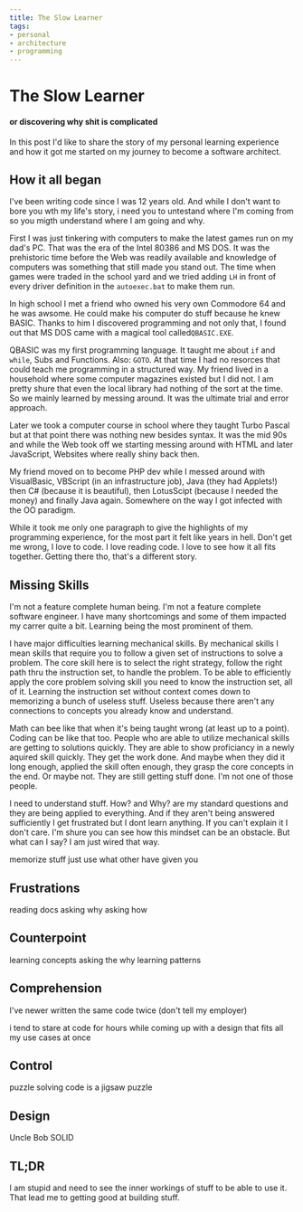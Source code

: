 ```yaml
---
title: The Slow Learner
tags:
- personal
- architecture
- programming
---
```

# The Slow Learner
#### or discovering why shit is complicated

In this post I'd like to share the story of my personal learning experience and how it got me started on my journey to become a software architect.

## How it all began
I've been writing code since I was 12 years old. And while I don't want to bore you wth my life's story, 
i need you to untestand where I'm coming from so you migth understand where I am going and why.

First I was just tinkering with computers to make the latest games run on my dad's PC. That was the era of the Intel 80386 and MS DOS. It was the prehistoric time before the Web was readily available and knowledge of computers was something that still made you stand out. 
The time when games were traded in the school yard and we tried adding `LH` in front of  every driver definition in the `autoexec.bat` to make them run.

In high school I met a friend who owned his very own Commodore 64 and he was awsome. He could make his computer do stuff because he knew BASIC. Thanks to him I discovered programming and not only that, I found out that MS DOS came with a magical tool called`QBASIC.EXE`. 

QBASIC was my first programming language. It taught me about `if` and `while`, Subs and Functions. Also: `GOTO`. At that time I had no resorces that could teach me programming in a structured way. My friend lived in a household where some computer magazines existed but I did not. I am pretty shure that even the local library had nothing of the sort at the time. So we mainly learned by messing around. It was the ultimate trial and error approach.

Later we took a computer course in school where they taught Turbo Pascal but at that point there was nothing new besides syntax. It was the mid 90s and while the Web took off we starting messing around with HTML and later JavaScript, Websites where really shiny back then.

My friend moved on to become PHP dev while I messed around with VisualBasic, VBScript (in an infrastructure job), Java (they had Applets!) then C# (because it is beautiful), then LotusScipt (because I needed the money) and finally Java again. Somewhere on the way I got infected with the OO paradigm.

While it took me only one paragraph to give the highlights of my programming experience, for the most part it felt like years in hell. Don't get me wrong, I love to code. I love reading code. I love to see how it all fits together. Getting there tho, that's a different story.

## Missing Skills
I'm not a feature complete human being. I'm not a feature complete software engineer. I have many shortcomings and some of them impacted my carrer quite a bit. 
Learning being the most prominent of them. 

I have major difficulties learning mechanical skills.
By mechanical skills I mean skills that require you to follow a given set of instructions to solve a problem. The core skill here is to select the right strategy, follow the right path thru the instruction set, to handle the problem. 
To be able to efficiently apply the core problem solving skill you need to know the instruction set, all of it.
Learning the instruction set without context comes down to memorizing a bunch of useless stuff. Useless because there aren't any connections to concepts you already know and understand.

Math can bee like that when it's being taught wrong (at least up to a point). Coding can be like that too. 
People who are able to utilize mechanical skills are getting to solutions quickly. They are able to show proficiancy in a newly aquired skill quickly. They get the work done. And maybe when they did it long enough, applied the skill often enough, they grasp the core concepts in the end. Or maybe not. They are still getting stuff done. 
I'm not one of those people. 

I need to understand stuff. How? and Why? are my standard questions and they are being applied to everything. And if they aren't being answered sufficiently I get frustrated but I dont learn anything. If you can't explain it I don't care.
I'm shure you can see how this mindset can be an obstacle. But what can I say? I am just wired that way.

memorize stuff
just use what other have given you

## Frustrations
reading docs
asking why
asking how

## Counterpoint
learning concepts
asking the why
learning patterns

## Comprehension
I've newer written the same code twice (don't tell my employer)

i tend to stare at code for hours while coming up with a design that fits all my use cases at once 

## Control
puzzle solving
code is a jigsaw puzzle

## Design
Uncle Bob
SOLID 

## TL;DR
I am stupid and need to see the inner workings of stuff to be able to use it. That lead me to getting good at building stuff.

<!--stackedit_data:
eyJoaXN0b3J5IjpbOTEyMjc4NjcwLC0xMzY3ODIyODA0LC01MT
I4NTU4OTIsMTA5NTY0Mjg1MiwtMTA2Njg4NDUzNywxNjEyNjM4
NDY3LDIxMDc3NjM4NTQsMTM0OTE2MjMwNCwxMjM1MDUxNjMwLC
04MzQ3NzgzNiwxOTE4MTU0NDI2LDEyMDIzNTQ5OCwtNjc0MTA1
NTYyLC04ODQzMjc3MzEsMTE3MDA4NjAyOSwtMTQzNTM4MzQwMi
wxNzg1NzEyNjc5LDg0ODEwNjE4MywtMTgxMDEzNDQ0NF19
-->